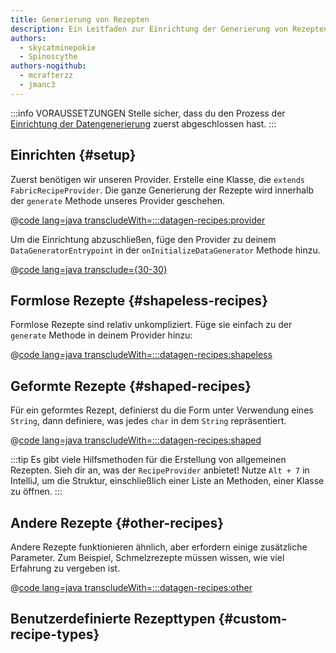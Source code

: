 ```yaml
---
title: Generierung von Rezepten
description: Ein Leitfaden zur Einrichtung der Generierung von Rezepten mit dem Datengenerator.
authors:
  - skycatminepokie
  - Spinoscythe
authors-nogithub:
  - mcrafterzz
  - jmanc3
---
```


:::info VORAUSSETZUNGEN
Stelle sicher, dass du den Prozess der [Einrichtung der Datengenerierung](./setup) zuerst abgeschlossen hast.
:::

## Einrichten {#setup}

Zuerst benötigen wir unseren Provider. Erstelle eine Klasse, die `extends FabricRecipeProvider`. Die ganze Generierung der Rezepte wird innerhalb der `generate` Methode unseres Provider geschehen.

@[code lang=java transcludeWith=:::datagen-recipes:provider](@/reference/1.21/src/client/java/com/example/docs/datagen/ExampleModRecipeProvider.java)

Um die Einrichtung abzuschließen, füge den Provider zu deinem `DataGeneratorEntrypoint` in der `onInitializeDataGenerator` Methode hinzu.

@[code lang=java transclude={30-30}](@/reference/1.21/src/client/java/com/example/docs/datagen/ExampleModDataGenerator.java)

## Formlose Rezepte {#shapeless-recipes}

Formlose Rezepte sind relativ unkompliziert. Füge sie einfach zu der `generate` Methode in deinem Provider hinzu:

@[code lang=java transcludeWith=:::datagen-recipes:shapeless](@/reference/1.21/src/client/java/com/example/docs/datagen/ExampleModRecipeProvider.java)

## Geformte Rezepte {#shaped-recipes}

Für ein geformtes Rezept, definierst du die Form unter Verwendung eines `String`, dann definiere, was jedes `char` in dem `String` repräsentiert.

@[code lang=java transcludeWith=:::datagen-recipes:shaped](@/reference/1.21/src/client/java/com/example/docs/datagen/ExampleModRecipeProvider.java)

:::tip
Es gibt viele Hilfsmethoden für die Erstellung von allgemeinen Rezepten. Sieh dir an, was der `RecipeProvider` anbietet! Nutze `Alt + 7` in IntelliJ, um die Struktur, einschließlich einer Liste an Methoden, einer Klasse zu öffnen.
:::

## Andere Rezepte {#other-recipes}

Andere Rezepte funktionieren ähnlich, aber erfordern einige zusätzliche Parameter. Zum Beispiel, Schmelzrezepte müssen wissen, wie viel Erfahrung zu vergeben ist.

@[code lang=java transcludeWith=:::datagen-recipes:other](@/reference/1.21/src/client/java/com/example/docs/datagen/ExampleModRecipeProvider.java)

## Benutzerdefinierte Rezepttypen {#custom-recipe-types}

